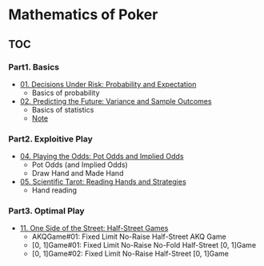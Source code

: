 # Mathematics of Poker

## TOC

### Part1. Basics

- [01. Decisions Under Risk: Probability and Expectation](chapter01/main.md)
  - Basics of probability
- [02. Predicting the Future: Variance and Sample Outcomes](chapter02/main.md)
  - Basics of statistics
  - [Note](chapter02/note.md)

### Part2. Exploitive Play

- [04. Playing the Odds: Pot Odds and Implied Odds](chapter04/main.md)
  - Pot Odds (and Implied Odds)
  - Draw Hand and Made Hand
- [05. Scientific Tarot: Reading Hands and Strategies](chapter05/main.md)
  - Hand reading

### Part3. Optimal Play

- [11. One Side of the Street: Half-Street Games](chapter11/main.md)
  - AKQGame#01: Fixed Limit No-Raise Half-Street AKQ Game
  - \[0, 1\]Game#01: Fixed Limit No-Raise No-Fold Half-Street \[0, 1\]Game
  - \[0, 1\]Game#02: Fixed Limit No-Raise Half-Street \[0, 1\]Game
